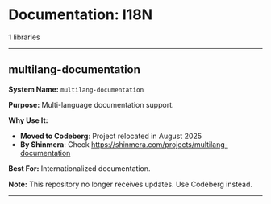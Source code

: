 # Documentation: I18N

1 libraries

---

## multilang-documentation

**System Name:** `multilang-documentation`

**Purpose:** Multi-language documentation support.

**Why Use It:**
- **Moved to Codeberg**: Project relocated in August 2025
- **By Shinmera**: Check https://shinmera.com/projects/multilang-documentation

**Best For:** Internationalized documentation.

**Note:** This repository no longer receives updates. Use Codeberg instead.

---


